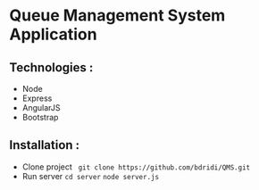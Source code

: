 # Queue Management System Application 

## Technologies :
  - Node
  - Express
  - AngularJS
  - Bootstrap 
  
 ## Installation :
  - Clone project 
  ` git clone https://github.com/bdridi/QMS.git`
  - Run server
    `cd server`
    `node server.js ` 

